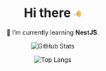<h1 align="center">
  Hi there <img src="https://raw.githubusercontent.com/yumengjh/picgo-images/main/test/2025-07-24/220600.webp" width="3.5%" />
</h1>

<p align="center">
  🌱 I’m currently learning <strong>NestJS</strong>.<br>
<!--   🚀 Passionate about Web development, especially Vue, Node, Supabase.<br> -->
</p>

<p align="center">
  <img 
    src="https://github-readme-stats.vercel.app/api?username=yumengjh&show_icons=true&theme=tokyonight&hide_border=true" 
    alt="GitHub Stats" 
    style="max-width: 100%; height: auto;"
  />
</p>

<p align="center">
  <img 
    src="https://github-readme-stats.vercel.app/api/top-langs/?username=yumengjh&layout=compact&theme=tokyonight&hide_border=true" 
    alt="Top Langs" 
    style="max-width: 100%; height: auto;"
  />
</p>

